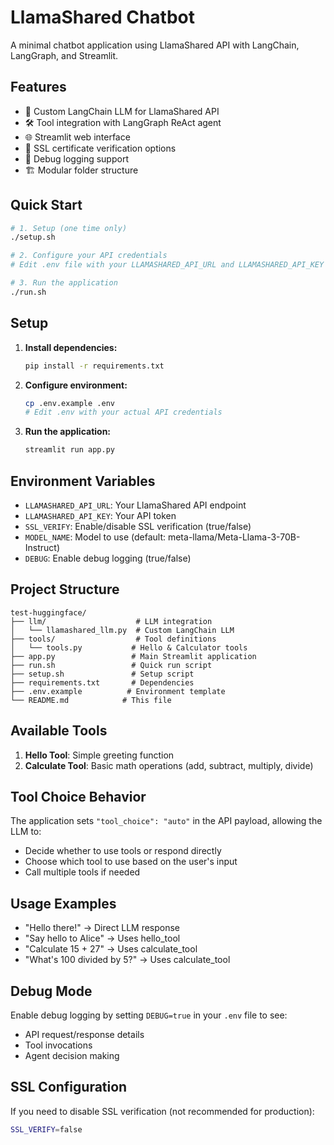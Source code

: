 # LlamaShared Chatbot

A minimal chatbot application using LlamaShared API with LangChain, LangGraph, and Streamlit.

## Features

- 🦙 Custom LangChain LLM for LlamaShared API
- 🛠️ Tool integration with LangGraph ReAct agent
- 🌐 Streamlit web interface
- 🔧 SSL certificate verification options
- 📝 Debug logging support
- 🏗️ Modular folder structure

## Quick Start

```bash
# 1. Setup (one time only)
./setup.sh

# 2. Configure your API credentials
# Edit .env file with your LLAMASHARED_API_URL and LLAMASHARED_API_KEY

# 3. Run the application
./run.sh
```

## Setup

1. **Install dependencies:**
   ```bash
   pip install -r requirements.txt
   ```

2. **Configure environment:**
   ```bash
   cp .env.example .env
   # Edit .env with your actual API credentials
   ```

3. **Run the application:**
   ```bash
   streamlit run app.py
   ```

## Environment Variables

- `LLAMASHARED_API_URL`: Your LlamaShared API endpoint
- `LLAMASHARED_API_KEY`: Your API token  
- `SSL_VERIFY`: Enable/disable SSL verification (true/false)
- `MODEL_NAME`: Model to use (default: meta-llama/Meta-Llama-3-70B-Instruct)
- `DEBUG`: Enable debug logging (true/false)

## Project Structure

```
test-huggingface/
├── llm/                    # LLM integration
│   └── llamashared_llm.py  # Custom LangChain LLM
├── tools/                  # Tool definitions
│   └── tools.py           # Hello & Calculator tools
├── app.py                 # Main Streamlit application
├── run.sh                 # Quick run script
├── setup.sh               # Setup script
├── requirements.txt       # Dependencies
├── .env.example          # Environment template
└── README.md            # This file
```

## Available Tools

1. **Hello Tool**: Simple greeting function
2. **Calculate Tool**: Basic math operations (add, subtract, multiply, divide)

## Tool Choice Behavior

The application sets `"tool_choice": "auto"` in the API payload, allowing the LLM to:
- Decide whether to use tools or respond directly
- Choose which tool to use based on the user's input
- Call multiple tools if needed

## Usage Examples

- "Hello there!" → Direct LLM response
- "Say hello to Alice" → Uses hello_tool
- "Calculate 15 + 27" → Uses calculate_tool
- "What's 100 divided by 5?" → Uses calculate_tool

## Debug Mode

Enable debug logging by setting `DEBUG=true` in your `.env` file to see:
- API request/response details
- Tool invocations
- Agent decision making

## SSL Configuration

If you need to disable SSL verification (not recommended for production):
```bash
SSL_VERIFY=false
```
